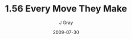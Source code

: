 ---
title: '1.56 Every Move They Make'
alt: 'Mysteries of the Arcana'
date: '2009-07-30'
author: 'J Gray'
artist: 'Keira'
chapter: '1 More Heavens and Earths'
filler: false
---